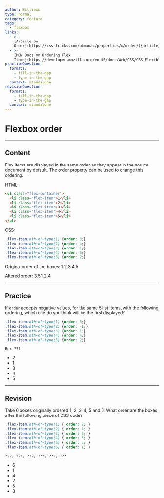 ```yaml
---
author: Billiexu
type: normal
category: feature
tags:
  - flexbox
links:
  - >-
    [Article on
    Order](https://css-tricks.com/almanac/properties/o/order/){article}
  - >-
    [MDN Docs on Ordering Flex
    Items](https://developer.mozilla.org/en-US/docs/Web/CSS/CSS_Flexible_Box_Layout/Ordering_Flex_Items){documentation}
practiceQuestion:
  formats:
    - fill-in-the-gap
    - type-in-the-gap
  context: standalone
revisionQuestion:
  formats:
    - fill-in-the-gap
    - type-in-the-gap
  context: standalone
---
```


# Flexbox order


---

## Content

Flex items are displayed in the same order as they appear in the source document by default. The order property can be used to change this ordering.

HTML:

```html
<ul class="flex-container">
  <li class="flex-item">1</li>
  <li class="flex-item">2</li>
  <li class="flex-item">3</li>
  <li class="flex-item">4</li>
  <li class="flex-item">5</li>
</ul>

```

CSS:

```css
.flex-item:nth-of-type(1) {order: 3;}
.flex-item:nth-of-type(2) {order: 4;}
.flex-item:nth-of-type(3) {order: 1;}
.flex-item:nth-of-type(4) {order: 5;}
.flex-item:nth-of-type(5) {order: 2;}

```

Original order of the boxes: 1.2.3.4.5

Altered order: 3.5.1.2.4


---

## Practice

If `order` accepts negative values, for the same 5 list items, with the following ordering, which one do you think will be the first displayed?

```css
.flex-item:nth-of-type(1) {order: 3;}
.flex-item:nth-of-type(2) {order: -1;}
.flex-item:nth-of-type(3) {order: 1;}
.flex-item:nth-of-type(4) {order: 4;}
.flex-item:nth-of-type(5) {order: 2;}
```

```plain-text
Box ???
```

- 2
- 1
- 3
- 4
- 5


---

## Revision

Take 6 boxes originally ordered 1, 2, 3, 4, 5 and 6. What order are the boxes after the following piece of CSS code?

```css
.flex-item:nth-of-type(1) { order: 2; }
.flex-item:nth-of-type(2) { order: 4; }
.flex-item:nth-of-type(3) { order: 6; }
.flex-item:nth-of-type(4) { order: 3; }
.flex-item:nth-of-type(5) { order: 5; }
.flex-item:nth-of-type(6) { order: 1; )
```

```plain-text
???, ???, ???, ???, ???, ???
```

- 6
- 1
- 4
- 2
- 5
- 3
